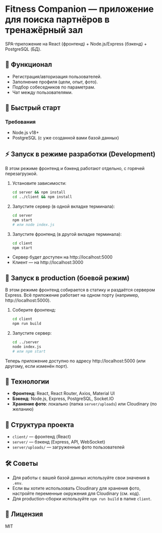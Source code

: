 # Fitness Companion — приложение для поиска партнёров в тренажёрный зал

SPA-приложение на React (фронтенд) + Node.js/Express (бэкенд) + PostgreSQL (БД).

## 📌 Функционал
- Регистрация/авторизация пользователей.
- Заполнение профиля (цели, опыт, фото).
- Подбор собеседников по параметрам.
- Чат между пользователями.

## 🚀 Быстрый старт

### Требования
- Node.js v18+
- PostgreSQL (с уже созданной вами базой данных)

## ⚡️ Запуск в режиме разработки (Development)

В этом режиме фронтенд и бэкенд работают отдельно, с горячей перезагрузкой.

1. Установите зависимости:
   ```bash
   cd server && npm install
   cd ../client && npm install
   ```
2. Запустите сервер (в одной вкладке терминала):
   ```bash
   cd server
   npm start
   # или node index.js
   ```
3. Запустите фронтенд (в другой вкладке терминала):
   ```bash
   cd client
   npm start
   ```

- Сервер будет доступен на http://localhost:5000
- Клиент — на http://localhost:3000

## 🚀 Запуск в production (боевой режим)

В этом режиме фронтенд собирается в статику и раздаётся сервером Express. Всё приложение работает на одном порту (например, http://localhost:5000).

1. Соберите фронтенд:
   ```bash
   cd client
   npm run build
   ```
2. Запустите сервер:
   ```bash
   cd ../server
   node index.js
   # или npm start
   ```

Теперь приложение доступно по адресу http://localhost:5000 (или другому, если изменён порт).

## 🔧 Технологии
- **Фронтенд**: React, React Router, Axios, Material UI
- **Бэкенд**: Node.js, Express, PostgreSQL, Socket.IO
- **Хранение фото**: локально (папка `server/uploads`) или Cloudinary (по желанию)

## 📂 Структура проекта
- `client/` — фронтенд (React)
- `server/` — бэкенд (Express, API, WebSocket)
- `server/uploads/` — загруженные фото пользователей

## 🛠️ Советы
- Для работы с вашей базой данных используйте свои значения в `.env`.
- Если вы хотите использовать Cloudinary для хранения фото, настройте переменные окружения для Cloudinary (см. код).
- Для production-сборки используйте `npm run build` в папке `client`.

## 📄 Лицензия
MIT
